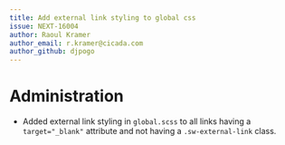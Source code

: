 ```yaml
---
title: Add external link styling to global css
issue: NEXT-16004
author: Raoul Kramer
author_email: r.kramer@cicada.com 
author_github: djpogo
---
```

# Administration
* Added external link styling in `global.scss` to all links having a `target="_blank"` attribute and not having a `.sw-external-link` class. 
